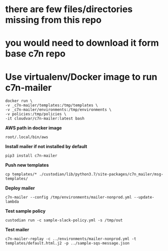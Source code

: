 # there are few files/directories missing from this repo
# you would need to download it form base c7n repo

# Use virtualenv/Docker image to run c7n-mailer

    docker run \
    -v _c7n-mailer/templates:/tmp/templates \
    -v _c7n-mailer/environments:/tmp/environments \
    -v policies:/tmp/policies \
    -it cloudvar/c7n-mailer:latest bash

**AWS path in docker image**

    root/.local/bin/aws

**Install mailer if not installed by default**

    pip3 install c7n-mailer

**Push new templates**

    cp templates/* ./custodian/lib/python3.7/site-packages/c7n_mailer/msg-templates/

**Deploy mailer**

    c7n-mailer --config /tmp/environments/mailer-nonprod.yml --update-lambda

**Test sample policy**

    custodian run -c sample-slack-policy.yml -s /tmp/out

**Test mailer**

    c7n-mailer-replay -c ../environments/mailer-nonprod.yml -t templates/default.html.j2 -p ../sample-sqs-message.json